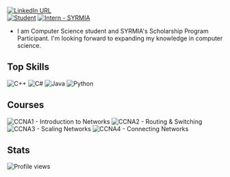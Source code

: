 

[![LinkedIn URL](https://img.shields.io/static/v1?color=blue&label=linkedin&logo=linkedin&logoColor=white&style=for-the-badge&message=Connect)](https://rs.linkedin.com/in/djoleant)
<br />
[![Student](https://img.shields.io/badge/Student-University_of_Niš-2ea44f?logo=BookStack)](https://elfak.ni.ac.rs) [![Intern - SYRMIA](https://img.shields.io/badge/Intern-SYRMIA-2ea44f?logo=BookStack)](https://syrmia.com)
- I am Computer Science student and SYRMIA's Scholarship Program Participant. I'm looking forward to expanding my knowledge in computer science.


## Top Skills <br />

![C++](https://img.shields.io/badge/C%2B%2B-00599C?style=for-the-badge&logo=c%2B%2B&logoColor=white)
![C#](https://img.shields.io/badge/c%23-%23239120.svg?style=for-the-badge&logo=c-sharp&logoColor=white)
![Java](https://img.shields.io/badge/java-%23ED8B00.svg?style=for-the-badge&logo=java&logoColor=white)
![Python](https://img.shields.io/badge/python-3670A0?style=for-the-badge&logo=python&logoColor=ffdd54)


## Courses <br />

![CCNA1 - Introduction to Networks](https://img.shields.io/badge/CCNA1-Introduction_to_Networks-2ea44f?logo=cisco)
![CCNA2 - Routing & Switching](https://img.shields.io/badge/CCNA2-Routing_%26_Switching-2ea44f?logo=cisco)
![CCNA3 - Scaling Networks](https://img.shields.io/badge/CCNA3-Scaling_Networks-2ea44f?logo=cisco)
![CCNA4 - Connecting Networks](https://img.shields.io/badge/CCNA4-Connecting_Networks-2ea44f?logo=cisco)

## Stats <br />
![Profile views](https://gpvc.arturio.dev/djoleant)


<!--
**djoleant/djoleant** is a ✨ _special_ ✨ repository because its `README.md` (this file) appears on your GitHub profile.

Here are some ideas to get you started:

- 🔭 I’m currently working on ...
- 🌱 I’m currently learning ...
- 👯 I’m looking to collaborate on ...
- 🤔 I’m looking for help with ...
- 💬 Ask me about ...
- 📫 How to reach me: ...
- 😄 Pronouns: ...
- ⚡ Fun fact: ...
-->
